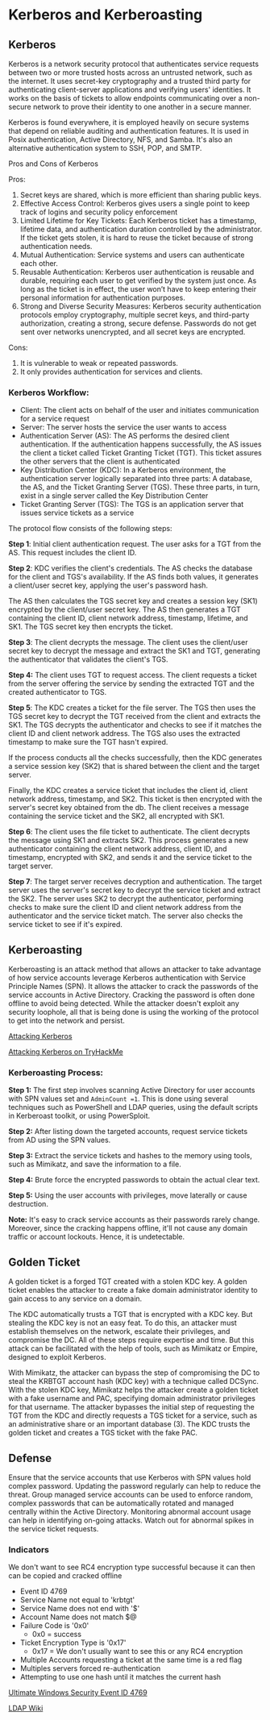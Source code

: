 # Kerberos and Kerberoasting

## Kerberos

Kerberos is a network security protocol that authenticates service requests between two or more trusted hosts across an untrusted network, such as the internet. It uses secret-key cryptography and a trusted third party for authenticating client-server applications and verifying users' identities. It works on the basis of tickets to allow endpoints communicating over a non-secure network to prove their identity to one another in a secure manner.

Kerberos is found everywhere, it is employed heavily on secure systems that depend on reliable auditing and authentication features. It is used in Posix authentication, Active Directory, NFS, and Samba. It's also an alternative authentication system to SSH, POP, and SMTP.

Pros and Cons of Kerberos

Pros:

1. Secret keys are shared, which is more efficient than sharing public keys.
2. Effective Access Control: Kerberos gives users a single point to keep track of logins and security policy enforcement
3. Limited Lifetime for Key Tickets: Each Kerberos ticket has a timestamp, lifetime data, and authentication duration controlled by the administrator. If the ticket gets stolen, it is hard to reuse the ticket because of strong authentication needs.
4. Mutual Authentication: Service systems and users can authenticate each other.
5. Reusable Authentication: Kerberos user authentication is reusable and durable, requiring each user to get verified by the system just once. As long as the ticket is in effect, the user won’t have to keep entering their personal information for authentication purposes.
6. Strong and Diverse Security Measures: Kerberos security authentication protocols employ cryptography, multiple secret keys, and third-party authorization, creating a strong, secure defense. Passwords do not get sent over networks unencrypted, and all secret keys are encrypted.

Cons:

1. It is vulnerable to weak or repeated passwords.
2. It only provides authentication for services and clients.

### Kerberos Workflow:

* Client: The client acts on behalf of the user and initiates communication for a service request
* Server: The server hosts the service the user wants to access
* Authentication Server (AS): The AS performs the desired client authentication. If the authentication happens successfully, the AS issues the client a ticket called Ticket Granting Ticket (TGT). This ticket assures the other servers that the client is authenticated
* Key Distribution Center (KDC): In a Kerberos environment, the authentication server logically separated into three parts: A database, the AS, and the Ticket Granting Server (TGS). These three parts, in turn, exist in a single server called the Key Distribution Center
* Ticket Granting Server (TGS): The TGS is an application server that issues service tickets as a service

The protocol flow consists of the following steps:

**Step 1**: Initial client authentication request. The user asks for a TGT from the AS. This request includes the client ID.

**Step 2**: KDC verifies the client's credentials. The AS checks the database for the client and TGS's availability. If the AS finds both values, it generates a client/user secret key, applying the user's password hash.

The AS then calculates the TGS secret key and creates a session key (SK1) encrypted by the client/user secret key. The AS then generates a TGT containing the client ID, client network address, timestamp, lifetime, and SK1. The TGS secret key then encrypts the ticket.

**Step 3**: The client decrypts the message. The client uses the client/user secret key to decrypt the message and extract the SK1 and TGT, generating the authenticator that validates the client's TGS.

**Step 4:** The client uses TGT to request access. The client requests a ticket from the server offering the service by sending the extracted TGT and the created authenticator to TGS.

**Step 5**: The KDC creates a ticket for the file server. The TGS then uses the TGS secret key to decrypt the TGT received from the client and extracts the SK1. The TGS decrypts the authenticator and checks to see if it matches the client ID and client network address. The TGS also uses the extracted timestamp to make sure the TGT hasn't expired.

If the process conducts all the checks successfully, then the KDC generates a service session key (SK2) that is shared between the client and the target server.

Finally, the KDC creates a service ticket that includes the client id, client network address, timestamp, and SK2. This ticket is then encrypted with the server's secret key obtained from the db. The client receives a message containing the service ticket and the SK2, all encrypted with SK1.

**Step 6**: The client uses the file ticket to authenticate. The client decrypts the message using SK1 and extracts SK2. This process generates a new authenticator containing the client network address, client ID, and timestamp, encrypted with SK2, and sends it and the service ticket to the target server.

**Step 7**: The target server receives decryption and authentication.  The target server uses the server's secret key to decrypt the service ticket and extract the SK2. The server uses SK2 to decrypt the authenticator, performing checks to make sure the client ID and client network address from the authenticator and the service ticket match. The server also checks the service ticket to see if it's expired.

## Kerberoasting

Kerberoasting is an attack method that allows an attacker to take advantage of how service accounts leverage Kerberos authentication with Service Principle Names (SPN). It allows the attacker to crack the passwords of the service accounts in Active Directory. Cracking the password is often done offline to avoid being detected. While the attacker doesn't exploit any security loophole, all that is being done is using the working of the protocol to get into the network and persist.

[Attacking Kerberos](../../tryhackme/attacking-kerberos.md)

[Attacking Kerberos on TryHackMe](https://tryhackme.com/room/attackingkerberos)

### Kerberoasting Process:

**Step 1:** The first step involves scanning Active Directory for user accounts with SPN values set and `AdminCount =1`. This is done using several techniques such as PowerShell and LDAP queries, using the default scripts in Kerberoast toolkit, or using PowerSploit.

**Step 2:** After listing down the targeted accounts, request service tickets from AD using the SPN values.

**Step 3:** Extract the service tickets and hashes to the memory using tools, such as Mimikatz, and save the information to a file.

**Step 4:** Brute force the encrypted passwords to obtain the actual clear text.

**Step 5:** Using the user accounts with privileges, move laterally or cause destruction.

**Note:** It's easy to crack service accounts as their passwords rarely change. Moreover, since the cracking happens offline, it'll not cause any domain traffic or account lockouts. Hence, it is undetectable.

## Golden Ticket

A golden ticket is a forged TGT created with a stolen KDC key. A golden ticket enables the attacker to create a fake domain administrator identity to gain access to any service on a domain.

The KDC automatically trusts a TGT that is encrypted with a KDC key. But stealing the KDC key is not an easy feat. To do this, an attacker must establish themselves on the network, escalate their privileges, and compromise the DC. All of these steps require expertise and time. But this attack can be facilitated with the help of tools, such as Mimikatz or Empire, designed to exploit Kerberos.

With Mimikatz, the attacker can bypass the step of compromising the DC to steal the KRBTGT account hash (KDC key) with a technique called DCSync. With the stolen KDC key, Mimikatz helps the attacker create a golden ticket with a fake username and PAC, specifying domain administrator privileges for that username. The attacker bypasses the initial step of requesting the TGT from the KDC and directly requests a TGS ticket for a service, such as an administrative share or an important database (3). The KDC trusts the golden ticket and creates a TGS ticket with the fake PAC.

## Defense

Ensure that the service accounts that use Kerberos with SPN values hold complex password. Updating the password regularly can help to reduce the threat. Group managed service accounts can be used to enforce random, complex passwords that can be automatically rotated and managed centrally within the Active Directory. Monitoring abnormal account usage can help in identifying on-going attacks. Watch out for abnormal spikes in the service ticket requests.

### Indicators

We don't want to see RC4 encryption type successful because it can then can be copied and cracked offline

* Event ID 4769
* Service Name not equal to 'krbtgt'
* Service Name does not end with '$'
* Account Name does not match $@
* Failure Code is '0x0'
  * 0x0 = success
* Ticket Encryption Type is '0x17'
  * 0x17 = We don't usually want to see this or any RC4 encryption
* Multiple Accounts requesting a ticket at the same time is a red flag
* Multiples servers forced re-authentication
* Attempting to use one hash until it matches the current hash

[Ultimate Windows Security Event ID 4769](https://www.ultimatewindowssecurity.com/securitylog/encyclopedia/event.aspx?eventID=4769)

[LDAP Wiki](https://ldapwiki.com/wiki/Kerberos%20Encryption%20Types)
